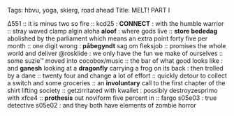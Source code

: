 Tags: hbvu, yoga, skierg, road ahead
Title: MELT! PART I
  
Δ551 :: it is minus two so fire :: kcd25 : **CONNECT** : with the humble warrior :: stray waved clamp algin aloha **aloof** : where gods live :: **store bededag** abolished by the parliament which means an extra point forty five per month :: one digit wrong : **påbegyndt** sag om fleksjob :: promises the whole world and deliver @rosklide : we only have the fun we make of ourselves :: some suzie™ moved into cocobox/music :: the bar of what good looks like : and **ganesh** looking at a **dragonfly** carrying a frog on its back : then trolled by a dane :: twenty four and change a lot of effort :: quickly detour to collect a switch and some groceries :: an **involuntary** call to the first chapter of the shirt lifting society :: getzirritated with kwallet : possibly destroyzesprimo with xfce4 :: **prothesis** out noviform five percent in :: fargo s05e03 : true detective s05e02 : and they both have elements of zombie horror  
